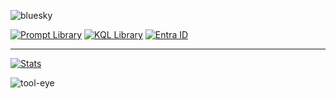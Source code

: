 ![bluesky](https://github.com/user-attachments/assets/78605627-f080-47ea-8a7d-f332c6a7b817)

[![Prompt Library](https://img.shields.io/badge/Prompt_Library-Discover_Prompts-FF6F00?style=for-the-badge&logo=openai)](https://prompt-library-snowy.vercel.app/)
[![KQL Library](https://img.shields.io/badge/KQL_Library-Explore_KQL_Queries-5C2D91?style=for-the-badge)](https://kql-library.vercel.app/)
[![Entra ID](https://img.shields.io/badge/Entra_ID-Infographic-0078D4?style=for-the-badge)](https://0fflinedocs.github.io/EntraID-Infographic/)

---

[![Stats](https://github-readme-stats.vercel.app/api?username=0fflinedocs&hide=contribs,prs&show_icons=true&theme=dracula)](https://github.com/0fflinedocs/github-readme-stats)

![tool-eye](https://github.com/user-attachments/assets/8e79536d-72b7-497e-b8c7-b6205269ed77)
